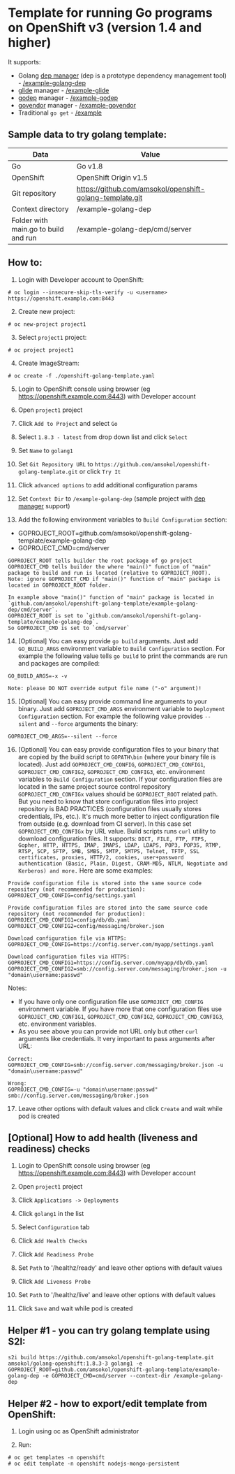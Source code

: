 # Template for running Go programs on OpenShift v3 (version 1.4 and higher)
It supports:
- Golang [dep manager](https://github.com/golang/dep) (dep is a prototype dependency management tool) - [/example-golang-dep](https://github.com/amsokol/openshift-golang-template/tree/master/example-golang-dep)
- [glide](https://github.com/Masterminds/glide) manager - [/example-glide](https://github.com/amsokol/openshift-golang-template/tree/master/example-glide)
- [godep](https://github.com/tools/godep) manager - [/example-godep](https://github.com/amsokol/openshift-golang-template/tree/master/example-godep)
- [govendor](https://github.com/kardianos/govendor) manager - [/example-govendor](https://github.com/amsokol/openshift-golang-template/tree/master/example-govendor)
- Traditional `go get` - [/example](https://github.com/amsokol/openshift-golang-template/tree/master/example)

## Sample data to try golang template:
| Data                                 | Value                                                    |
|--------------------------------------|----------------------------------------------------------|
| Go                                   | Go v1.8                                                  |
| OpenShift                            | OpenShift Origin v1.5                                    |
| Git repository                       | https://github.com/amsokol/openshift-golang-template.git |
| Context directory                    | /example-golang-dep                                      |
| Folder with main.go to build and run | /example-golang-dep/cmd/server                           |

## How to:
1. Login with Developer account to OpenShift:
```
# oc login --insecure-skip-tls-verify -u <username> https://openshift.example.com:8443
```

2. Create new project:
```
# oc new-project project1
```

3. Select `project1` project:
```
# oc project project1
```

4. Create ImageStream:
```
# oc create -f ./openshift-golang-template.yaml
```

5. Login to OpenShift console using browser (eg https://openshift.example.com:8443) with Developer account

6. Open `project1` project

7. Click `Add to Project` and select `Go`

8. Select `1.8.3 - latest` from drop down list and click `Select`

9. Set `Name` to `golang1`

10. Set `Git Repository URL` to `https://github.com/amsokol/openshift-golang-template.git` or click `Try It`

11. Click `advanced options` to add additional configuration params

12. Set `Context Dir` to `/example-golang-dep` (sample project with [dep manager](https://github.com/golang/dep) support)

13. Add the following environment variables to `Build Configuration` section:
- GOPROJECT_ROOT=github.com/amsokol/openshift-golang-template/example-golang-dep
- GOPROJECT_CMD=cmd/server

```
GOPROJECT_ROOT tells builder the root package of go project
GOPROJECT_CMD tells builder the where "main()" function of "main" package to build and run is located (relative to GOPROJECT_ROOT).
Note: ignore GOPROJECT_CMD if "main()" function of "main" package is located in GOPROJECT_ROOT folder.

In example above "main()" function of "main" package is located in `github.com/amsokol/openshift-golang-template/example-golang-dep/cmd/server`.
GOPROJECT_ROOT is set to `github.com/amsokol/openshift-golang-template/example-golang-dep`.
So GOPROJECT_CMD is set to `cmd/server`
```

14. [Optional] You can easy provide `go build` arguments. Just add `GO_BUILD_ARGS` environment variable to `Build Configuration` section. For example the following value tells `go build` to print the commands are run and packages are compiled:
```
GO_BUILD_ARGS=-x -v

Note: please DO NOT override output file name ("-o" argument)!
```

15. [Optional] You can easy provide command line arguments to your binary. Just add `GOPROJECT_CMD_ARGS` environment variable to `Deployment Configuration` section. For example the following value provides `--silent` and `--force` arguments the binary:
```
GOPROJECT_CMD_ARGS=--silent --force
```

16. [Optional] You can easy provide configuration files to your binary that are copied by the build script to `GOPATH\bin` (where your binary file is located). Just add `GOPROJECT_CMD_CONFIG`, `GOPROJECT_CMD_CONFIG1`, `GOPROJECT_CMD_CONFIG2`, `GOPROJECT_CMD_CONFIG3`, etc. environment variables to `Build Configuration` section. If your configuration files are located in the same project source control repository `GOPROJECT_CMD_CONFIGx` values should be `GOPROJECT_ROOT` related path. But you need to know that store configuration files into project repository is BAD PRACTICES (configuration files usually stores credentials, IPs, etc.). It's much more better to inject configuration file from outside (e.g. download from CI server). In this case set `GOPROJECT_CMD_CONFIGx` by URL value. Build scripts runs `curl` utility to download configuration files. It supports:
`DICT, FILE, FTP, FTPS, Gopher, HTTP, HTTPS, IMAP, IMAPS, LDAP, LDAPS, POP3, POP3S, RTMP, RTSP, SCP, SFTP, SMB, SMBS, SMTP, SMTPS, Telnet, TFTP, SSL certificates, proxies, HTTP/2, cookies, user+password authentication (Basic, Plain, Digest, CRAM-MD5, NTLM, Negotiate and Kerberos) and more.`
Here are some examples:
```
Provide configuration file is stored into the same source code repository (not recommended for production):
GOPROJECT_CMD_CONFIG=config/settings.yaml

Provide configuration files are stored into the same source code repository (not recommended for production):
GOPROJECT_CMD_CONFIG1=config/db/db.yaml
GOPROJECT_CMD_CONFIG2=config/messaging/broker.json

Download configuration file via HTTPS:
GOPROJECT_CMD_CONFIG=https://config.server.com/myapp/settings.yaml

Download configuration files via HTTPS:
GOPROJECT_CMD_CONFIG1=https://config.server.com/myapp/db/db.yaml
GOPROJECT_CMD_CONFIG2=smb://config.server.com/messaging/broker.json -u "domain\username:passwd"
```
Notes:
- If you have only one configuration file use `GOPROJECT_CMD_CONFIG` environment variable. If you have more that one configuration files use `GOPROJECT_CMD_CONFIG1`, `GOPROJECT_CMD_CONFIG2`, `GOPROJECT_CMD_CONFIG3`, etc. environment variables.
- As you see above you can provide not URL only but other `curl` arguments like credentials. It very important to pass arguments after URL:
```
Correct:
GOPROJECT_CMD_CONFIG=smb://config.server.com/messaging/broker.json -u "domain\username:passwd"

Wrong:
GOPROJECT_CMD_CONFIG=-u "domain\username:passwd" smb://config.server.com/messaging/broker.json
```

17. Leave other options with default values and click `Create` and wait while pod is created

## [Optional] How to add health (liveness and readiness) checks
1. Login to OpenShift console using browser (eg https://openshift.example.com:8443) with Developer account

2. Open `project1` project

3. Click `Applications -> Deployments`

4. Click `golang1` in the list

5. Select `Configuration` tab

6. Click `Add Health Checks`

7. Click `Add Readiness Probe`

8. Set `Path` to '/healthz/ready' and leave other options with default values

9. Click `Add Liveness Probe`

10. Set `Path` to '/healthz/live' and leave other options with default values

11. Click `Save` and wait while pod is created

## Helper #1 - you can try golang template using S2I:
```
s2i build https://github.com/amsokol/openshift-golang-template.git amsokol/golang-openshift:1.8.3-3 golang1 -e GOPROJECT_ROOT=github.com/amsokol/openshift-golang-template/example-golang-dep -e GOPROJECT_CMD=cmd/server --context-dir /example-golang-dep
```

## Helper #2 - how to export/edit template from OpenShift:
1. Login using oc as OpenShift administrator

2. Run:
```
# oc get templates -n openshift
# oc edit template -n openshift nodejs-mongo-persistent
```
